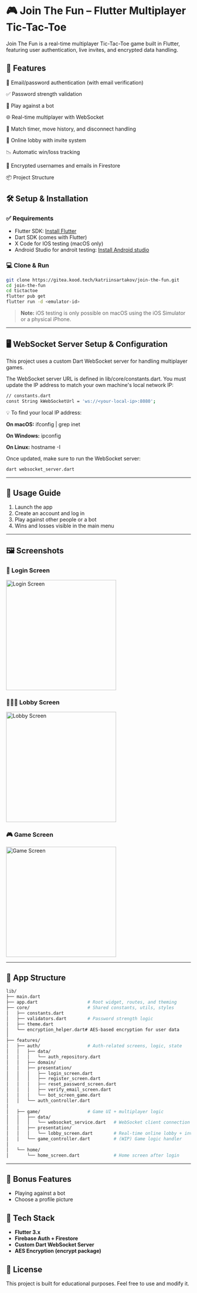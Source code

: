 # 🎮 Join The Fun – Flutter Multiplayer Tic-Tac-Toe

Join The Fun is a real-time multiplayer Tic-Tac-Toe game built in Flutter, featuring user authentication, live invites, and encrypted data handling.

## 🚀 Features

🔐 Email/password authentication (with email verification)

✅ Password strength validation

🤖 Play against a bot

🌐 Real-time multiplayer with WebSocket

🧠 Match timer, move history, and disconnect handling

👥 Online lobby with invite system

📉 Automatic win/loss tracking

🔐 Encrypted usernames and emails in Firestore

📦 Project Structure


## 🛠 Setup & Installation

### ✅ Requirements

- Flutter SDK: [Install Flutter](https://docs.flutter.dev/get-started/install)
- Dart SDK (comes with Flutter)
- X Code for IOS testing (macOS only)
- Android Studio for androit testing: [Install Android studio](https://developer.android.com/studio)

### 💻 Clone & Run

```bash
git clone https://gitea.kood.tech/katriinsartakov/join-the-fun.git
cd join-the-fun
cd tictactoe
flutter pub get
flutter run -d <emulator-id>
```

> **Note:** iOS testing is only possible on macOS using the iOS Simulator or a physical iPhone.

---

## 🖥 WebSocket Server Setup & Configuration


This project uses a custom Dart WebSocket server for handling multiplayer games.

The WebSocket server URL is defined in lib/core/constants.dart. You must update the IP address to match your own machine's local network IP:

```bash
// constants.dart
const String kWebSocketUrl = 'ws://<your-local-ip>:8080';
```

💡 To find your local IP address:

**On macOS:** ifconfig | grep inet

**On Windows:** ipconfig

**On Linux:** hostname -I


Once updated, make sure to run the WebSocket server:

```bash
dart websocket_server.dart
```

--- 


## 📱 Usage Guide

1. Launch the app
2. Create an account and log in
3. Play against other people or a bot
4. Wins and losses visible in the main menu

---

## 🖼️ Screenshots

### 🔐 Login Screen
<img src="assets/screenshots/LoginScreen.png" alt="Login Screen" width="300"/>


### 🧑‍🤝‍🧑 Lobby Screen
<img src="assets/screenshots/LobbyScreen.png" alt="Lobby Screen" width="300"/>

### 🎮 Game Screen
<img src="assets/screenshots/GameScreen.png" alt="Game Screen" width="300"/>

---

## 📁 App Structure

```bash
lib/
├── main.dart
├── app.dart                   # Root widget, routes, and theming
├── core/                      # Shared constants, utils, styles
│   ├── constants.dart
│   ├── validators.dart        # Password strength logic
│   ├── theme.dart
│   └── encryption_helper.dart# AES-based encryption for user data
│
├── features/
│   ├── auth/                  # Auth-related screens, logic, state
│   │   ├── data/
│   │   │   └── auth_repository.dart
│   │   ├── domain/
│   │   ├── presentation/
│   │   │   ├── login_screen.dart
│   │   │   ├── register_screen.dart
│   │   │   ├── reset_password_screen.dart
│   │   │   ├── verify_email_screen.dart
│   │   │   └── bot_screen_game.dart
│   │   └── auth_controller.dart
│
│   ├── game/                  # Game UI + multiplayer logic
│   │   ├── data/
│   │   │   └── websocket_service.dart   # WebSocket client connection & messaging
│   │   ├── presentation/
│   │   │   └── lobby_screen.dart        # Real-time online lobby + invites
│   │   └── game_controller.dart         # (WIP) Game logic handler
│
│   └── home/
│       └── home_screen.dart             # Home screen after login
```

---

## 🌟 Bonus Features

- Playing against a bot
- Choose a profile picture

## 🧰 Tech Stack

- **Flutter 3.x**
- **Firebase Auth + Firestore**
- **Custom Dart WebSocket Server**
- **AES Encryption (encrypt package)**


## 📄 License

This project is built for educational purposes. Feel free to use and modify it.


